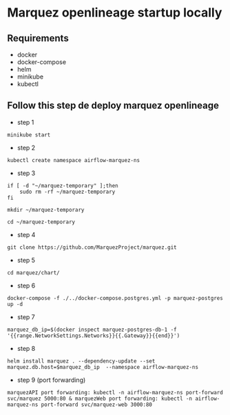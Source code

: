 # Marquez openlineage startup locally


## Requirements
- docker
- docker-compose
- helm
- minikube
- kubectl


## Follow this step de deploy marquez openlineage
- step 1
```
minikube start
```

- step 2
```
kubectl create namespace airflow-marquez-ns
```

- step 3
```
if [ -d "~/marquez-temporary" ];then
	sudo rm -rf ~/marquez-temporary
fi

mkdir ~/marquez-temporary

cd ~/marquez-temporary
```

- step 4
```
git clone https://github.com/MarquezProject/marquez.git
```

- step 5
```
cd marquez/chart/
```

- step 6
```
docker-compose -f ./../docker-compose.postgres.yml -p marquez-postgres up -d
```

- step 7
```
marquez_db_ip=$(docker inspect marquez-postgres-db-1 -f '{{range.NetworkSettings.Networks}}{{.Gateway}}{{end}}')
```

- step 8
```
helm install marquez . --dependency-update --set marquez.db.host=$marquez_db_ip  --namespace airflow-marquez-ns
```

- step 9 (port forwarding)
```
marquezAPI port forwarding: kubectl -n airflow-marquez-ns port-forward svc/marquez 5000:80 & marquezWeb port forwarding: kubectl -n airflow-marquez-ns port-forward svc/marquez-web 3000:80
```


